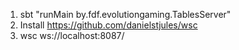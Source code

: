 1. sbt "runMain by.fdf.evolutiongaming.TablesServer"
2. Install https://github.com/danielstjules/wsc
3. wsc ws://localhost:8087/
